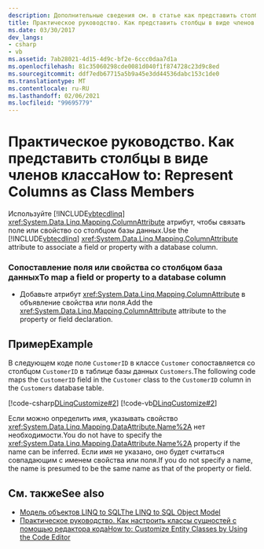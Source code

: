 ```yaml
---
description: Дополнительные сведения см. в статье как представить столбцы как члены класса.
title: Практическое руководство. Как представить столбцы в виде членов класса
ms.date: 03/30/2017
dev_langs:
- csharp
- vb
ms.assetid: 7ab28021-4d15-4d9c-bf2e-6ccc0daa7d1a
ms.openlocfilehash: 81c35060298cde0081d040f1f874728c23d9c8ed
ms.sourcegitcommit: ddf7edb67715a5b9a45e3dd44536dabc153c1de0
ms.translationtype: MT
ms.contentlocale: ru-RU
ms.lasthandoff: 02/06/2021
ms.locfileid: "99695779"
---
```

# <a name="how-to-represent-columns-as-class-members"></a><span data-ttu-id="f9ba5-103">Практическое руководство. Как представить столбцы в виде членов класса</span><span class="sxs-lookup"><span data-stu-id="f9ba5-103">How to: Represent Columns as Class Members</span></span>

<span data-ttu-id="f9ba5-104">Используйте [!INCLUDE[vbtecdlinq](../../../../../../includes/vbtecdlinq-md.md)] <xref:System.Data.Linq.Mapping.ColumnAttribute> атрибут, чтобы связать поле или свойство со столбцом базы данных.</span><span class="sxs-lookup"><span data-stu-id="f9ba5-104">Use the [!INCLUDE[vbtecdlinq](../../../../../../includes/vbtecdlinq-md.md)] <xref:System.Data.Linq.Mapping.ColumnAttribute> attribute to associate a field or property with a database column.</span></span>  
  
### <a name="to-map-a-field-or-property-to-a-database-column"></a><span data-ttu-id="f9ba5-105">Сопоставление поля или свойства со столбцом база данных</span><span class="sxs-lookup"><span data-stu-id="f9ba5-105">To map a field or property to a database column</span></span>  
  
- <span data-ttu-id="f9ba5-106">Добавьте атрибут <xref:System.Data.Linq.Mapping.ColumnAttribute> в объявление свойства или поля.</span><span class="sxs-lookup"><span data-stu-id="f9ba5-106">Add the <xref:System.Data.Linq.Mapping.ColumnAttribute> attribute to the property or field declaration.</span></span>  
  
## <a name="example"></a><span data-ttu-id="f9ba5-107">Пример</span><span class="sxs-lookup"><span data-stu-id="f9ba5-107">Example</span></span>  

 <span data-ttu-id="f9ba5-108">В следующем коде поле `CustomerID` в классе `Customer` сопоставляется со столбцом `CustomerID` в таблице базы данных `Customers`.</span><span class="sxs-lookup"><span data-stu-id="f9ba5-108">The following code maps the `CustomerID` field in the `Customer` class to the `CustomerID` column in the `Customers` database table.</span></span>  
  
 [!code-csharp[DLinqCustomize#2](../../../../../../samples/snippets/csharp/VS_Snippets_Data/DLinqCustomize/cs/Program.cs#2)]
 [!code-vb[DLinqCustomize#2](../../../../../../samples/snippets/visualbasic/VS_Snippets_Data/DLinqCustomize/vb/Module1.vb#2)]  
  
 <span data-ttu-id="f9ba5-109">Если можно определить имя, указывать свойство <xref:System.Data.Linq.Mapping.DataAttribute.Name%2A> нет необходимости.</span><span class="sxs-lookup"><span data-stu-id="f9ba5-109">You do not have to specify the <xref:System.Data.Linq.Mapping.DataAttribute.Name%2A> property if the name can be inferred.</span></span> <span data-ttu-id="f9ba5-110">Если имя не указано, оно будет считаться совпадающим с именем свойства или поля.</span><span class="sxs-lookup"><span data-stu-id="f9ba5-110">If you do not specify a name, the name is presumed to be the same name as that of the property or field.</span></span>  
  
## <a name="see-also"></a><span data-ttu-id="f9ba5-111">См. также</span><span class="sxs-lookup"><span data-stu-id="f9ba5-111">See also</span></span>

- [<span data-ttu-id="f9ba5-112">Модель объектов LINQ to SQL</span><span class="sxs-lookup"><span data-stu-id="f9ba5-112">The LINQ to SQL Object Model</span></span>](the-linq-to-sql-object-model.md)
- [<span data-ttu-id="f9ba5-113">Практическое руководство. Как настроить классы сущностей с помощью редактора кода</span><span class="sxs-lookup"><span data-stu-id="f9ba5-113">How to: Customize Entity Classes by Using the Code Editor</span></span>](how-to-customize-entity-classes-by-using-the-code-editor.md)
